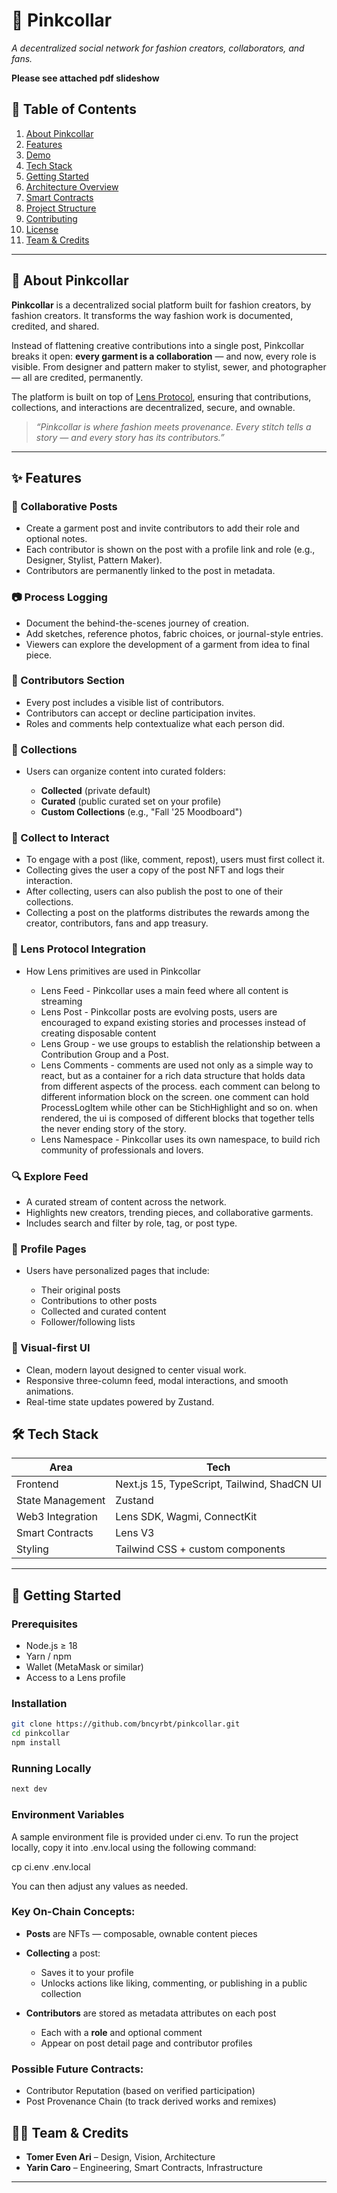 # 🧵 Pinkcollar

_A decentralized social network for fashion creators, collaborators, and fans._

**Please see attached pdf slideshow**

## 🚡 Table of Contents

1. [About Pinkcollar](#about-pinkcollar)
2. [Features](#features)
3. [Demo](#demo)
4. [Tech Stack](#tech-stack)
5. [Getting Started](#getting-started)
6. [Architecture Overview](#architecture-overview)
7. [Smart Contracts](#smart-contracts)
8. [Project Structure](#project-structure)
9. [Contributing](#contributing)
10. [License](#license)
11. [Team & Credits](#team--credits)

---

## 📌 About Pinkcollar

**Pinkcollar** is a decentralized social platform built for fashion creators, by fashion creators. It transforms the way fashion work is documented, credited, and shared.

Instead of flattening creative contributions into a single post, Pinkcollar breaks it open: **every garment is a collaboration** — and now, every role is visible. From designer and pattern maker to stylist, sewer, and photographer — all are credited, permanently.

The platform is built on top of [Lens Protocol](https://lens.xyz), ensuring that contributions, collections, and interactions are decentralized, secure, and ownable.

> _“Pinkcollar is where fashion meets provenance. Every stitch tells a story — and every story has its contributors.”_

---

## ✨ Features

### 🧵 Collaborative Posts

- Create a garment post and invite contributors to add their role and optional notes.
- Each contributor is shown on the post with a profile link and role (e.g., Designer, Stylist, Pattern Maker).
- Contributors are permanently linked to the post in metadata.

### 📷 Process Logging

- Document the behind-the-scenes journey of creation.
- Add sketches, reference photos, fabric choices, or journal-style entries.
- Viewers can explore the development of a garment from idea to final piece.

### 👥 Contributors Section

- Every post includes a visible list of contributors.
- Contributors can accept or decline participation invites.
- Roles and comments help contextualize what each person did.

### 📂 Collections

- Users can organize content into curated folders:

  - **Collected** (private default)
  - **Curated** (public curated set on your profile)
  - **Custom Collections** (e.g., "Fall '25 Moodboard")

### 🔹 Collect to Interact

- To engage with a post (like, comment, repost), users must first collect it.
- Collecting gives the user a copy of the post NFT and logs their interaction.
- After collecting, users can also publish the post to one of their collections.
- Collecting a post on the platforms distributes the rewards among the creator, contributors, fans and app treasury.

### 🔗 Lens Protocol Integration

- How Lens primitives are used in Pinkcollar

  - Lens Feed - Pinkcollar uses a main feed where all content is streaming
  - Lens Post - Pinkcollar posts are evolving posts, users are encouraged to
    expand existing stories and processes instead of creating disposable content
  - Lens Group - we use groups to establish the relationship between a Contribution Group
    and a Post.
  - Lens Comments - comments are used not only as a simple way to react, but as a container for a rich data structure
    that holds data from different aspects of the process. each comment can belong to different information block on the screen.
    one comment can hold ProcessLogItem while other can be StichHighlight and so on. when rendered, the ui is composed of different
    blocks that together tells the never ending story of the story.
  - Lens Namespace - Pinkcollar uses its own namespace, to build rich community of professionals and lovers.

### 🔍 Explore Feed

- A curated stream of content across the network.
- Highlights new creators, trending pieces, and collaborative garments.
- Includes search and filter by role, tag, or post type.

### 👤 Profile Pages

- Users have personalized pages that include:

  - Their original posts
  - Contributions to other posts
  - Collected and curated content
  - Follower/following lists

### 🌈 Visual-first UI

- Clean, modern layout designed to center visual work.
- Responsive three-column feed, modal interactions, and smooth animations.
- Real-time state updates powered by Zustand.

## 🛠️ Tech Stack

| Area             | Tech                                        |
| ---------------- | ------------------------------------------- |
| Frontend         | Next.js 15, TypeScript, Tailwind, ShadCN UI |
| State Management | Zustand                                     |
| Web3 Integration | Lens SDK, Wagmi, ConnectKit                 |
| Smart Contracts  | Lens V3                                     |
| Styling          | Tailwind CSS + custom components            |

---

## 🚀 Getting Started

### Prerequisites

- Node.js ≥ 18
- Yarn / npm
- Wallet (MetaMask or similar)
- Access to a Lens profile

### Installation

```bash
git clone https://github.com/bncyrbt/pinkcollar.git
cd pinkcollar
npm install
```

### Running Locally

```bash
next dev
```

### Environment Variables

A sample environment file is provided under ci.env. To run the project locally, copy it into .env.local using the following command:

cp ci.env .env.local

You can then adjust any values as needed.

### Key On-Chain Concepts:

- **Posts** are NFTs — composable, ownable content pieces
- **Collecting** a post:

  - Saves it to your profile
  - Unlocks actions like liking, commenting, or publishing in a public collection

- **Contributors** are stored as metadata attributes on each post

  - Each with a **role** and optional comment
  - Appear on post detail page and contributor profiles

### Possible Future Contracts:

- Contributor Reputation (based on verified participation)
- Post Provenance Chain (to track derived works and remixes)

## 🧑‍🎨 Team & Credits

- **Tomer Even Ari** – Design, Vision, Architecture
- **Yarin Caro** – Engineering, Smart Contracts, Infrastructure

---
